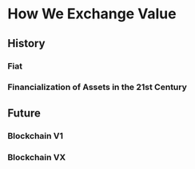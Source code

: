 # How We Exchange Value

## History

### Fiat

### Financialization of Assets in the 21st Century

## Future

### Blockchain V1

### Blockchain VX
